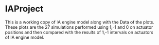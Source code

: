 




# IAProject


This is a working copy of IA engine model along with the Data of the plots. These plots are the 27 simulations performed using 1,-1 and 0 on actuator positions and then compared with the results of 1,-1 intervals on actuators of IA engine model.












































																									






